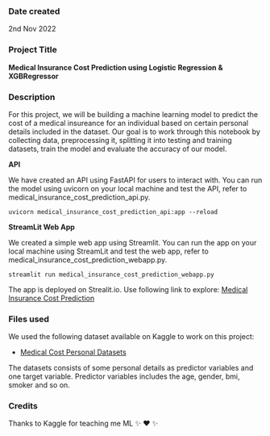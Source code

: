 ### Date created
2nd Nov 2022

### Project Title
**Medical Insurance Cost Prediction using Logistic Regression & XGBRegressor**

### Description

For this project, we will be building a machine learning model to predict the cost of a medical insureance for an individual based on certain personal details included in the dataset. Our goal is to work through this notebook by collecting data, preprocessing it, splitting it into testing and training datasets, train the model and evaluate the accuracy of our model.

**API**

We have created an API using FastAPI for users to interact with.
You can run the model using uvicorn on your local machine and test the API, refer to medical_insurance_cost_prediction_api.py.

```
uvicorn medical_insurance_cost_prediction_api:app --reload
```

**StreamLit Web App**

We created a simple web app using Streamlit.
You can run the app on your local machine using StreamLit and test the web app, refer to medical_insurance_cost_prediction_webapp.py.

```
streamlit run medical_insurance_cost_prediction_webapp.py
```

The app is deployed on Strealit.io. Use following link to explore: [Medical Insurance Cost Prediction](https://fa1zali-m-webappmedical-insurance-cost-prediction-webapp-fckdze.streamlitapp.com/)

### Files used
We used the following dataset available on Kaggle to work on this project:

* [Medical Cost Personal Datasets](https://www.kaggle.com/datasets/mirichoi0218/insurance)

The datasets consists of some personal details as predictor variables and one target variable. Predictor variables includes the age, gender, bmi, smoker and so on.

### Credits
Thanks to Kaggle for teaching me ML :sparkles: :heart: :sparkles:
